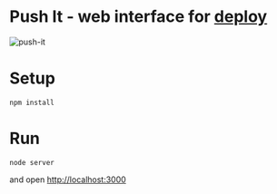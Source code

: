 # Push It - web interface for [deploy](https://github.com/visionmedia/deploy)
![push-it](http://i.imgur.com/aoXU7.jpg)

# Setup 

    npm install

# Run

    node server

and open [http://localhost:3000](http://localhost:3000)
